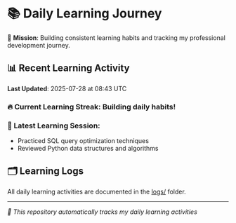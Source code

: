 # 📚 Daily Learning Journey

🎯 **Mission**: Building consistent learning habits and tracking my professional development journey.

## 📊 Recent Learning Activity

**Last Updated**: 2025-07-28 at 08:43 UTC

### 🔥 Current Learning Streak: Building daily habits!

### 📝 Latest Learning Session:
- Practiced SQL query optimization techniques
- Reviewed Python data structures and algorithms

## 🗂️ Learning Logs

All daily learning activities are documented in the [logs/](./logs/) folder.

---
*🤖 This repository automatically tracks my daily learning activities*
